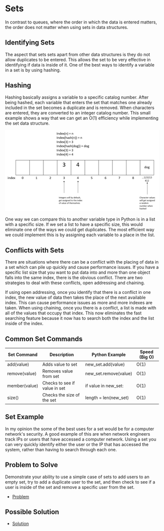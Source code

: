 # Sets
In contrast to queues, where the order in which the data is entered matters, the order does not matter when using sets in data structures. 
## Identifying Sets
The aspect that sets sets apart from other data structures is they do not allow duplicates to be entered. This allows the set to be very effective in identifying if data is inside of it. One of the best ways to identify a variable in a set is by using hashing.
## Hashing
Hashing basically assigns a variable to a specific catalog number. After being hashed, each variable that enters the set that matches one already included in the set becomes a duplicate and is removed. When characters are entered, they are converted to an integer catalog number. This small example shows a way that we can get an O(1) efficiency while implementing the set data structure. 

![Set Hash Example](SetsPicture.PNG)

One way we can compare this to another variable type in Python is in a list with a specific size. If we set a list to have a specific size, this would eliminate one of the ways we could get duplicates. The most efficient way we could implement this is by assigning each variable to a place in the list.
## Conflicts with Sets
There are situations where there can be a conflict with the placing of data in a set which can pile up quickly and cause performance issues. If you have a specific list size that you want to put data into and more than one object falls into the same index, there is the obvious conflict. There are two strategies to deal with these conflicts, open addressing and chaining. 

If using open addressing, once you identify that there is a conflict in one index, the new value of data then takes the place of the next available index. This can cause performance issues as more and more indexes are taken. When using chaining, once you there is a conflict, a list is made with all of the values that occupy that index. This now eliminates the fast searching feature because it now has to search both the index and the list inside of the index.
## Common Set Commands
Set Command | Description | Python Example | Speed (Big O)
------------- | ----------- | -------------- | -------------
add(value) | Adds value to set | new_set.add(value) | O(1)
remove(value) | Removes value from set | new_set.remove(value) | O(1)
member(value) | Checks to see if value in set | if value in new_set: | O(1)
size() | Checks the size of the set | length = len(new_set) | O(1)
## Set Example
In my opinion the some of the best uses for a set would be for a computer network's security. A good example of this are when network engineers track IPs or users that have accessed a computer network. Using a set you can very quickly identify either the user or the IP that has accessed the system, rather than having to search through each one. 
## Problem to Solve
Demonstrate your ability to use a simple case of sets to add users to an empty set, try to add a duplicate user to the set, and then check to see if a user is inside of the set and remove a specific user from the set.
- [Problem](2-problemTemplate2.py)
## Possible Solution
- [Solution](2-solution2.py)
